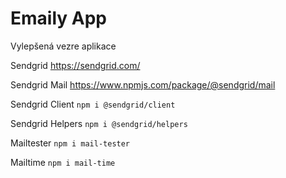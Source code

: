 # Emaily App
Vylepšená vezre aplikace

Sendgrid https://sendgrid.com/

Sendgrid Mail
https://www.npmjs.com/package/@sendgrid/mail

Sendgrid Client
`npm i @sendgrid/client`

Sendgrid Helpers
`npm i @sendgrid/helpers`

Mailtester
`npm i mail-tester`

Mailtime
`npm i mail-time`
